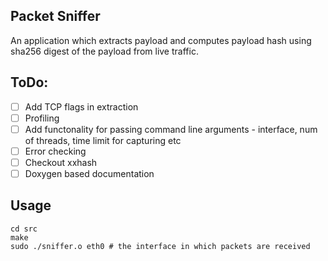 ## Packet Sniffer

An application which extracts payload and computes payload hash using
sha256 digest of the payload from live traffic.

## ToDo:

- [ ] Add TCP flags in extraction
- [ ] Profiling 
- [ ] Add functonality for passing command line arguments - interface, num of threads, time limit for capturing etc
- [ ] Error checking
- [ ] Checkout xxhash
- [ ] Doxygen based documentation

## Usage
```
cd src
make
sudo ./sniffer.o eth0 # the interface in which packets are received
```




